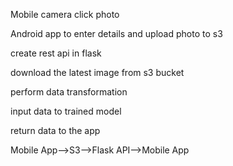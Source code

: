 Mobile camera click photo

Android app to enter details and upload photo to s3

create rest api in flask

download the latest image from s3 bucket

perform data transformation

input data to trained model

return data to the app

Mobile App-->S3-->Flask API-->Mobile App

